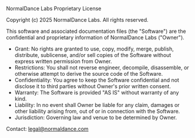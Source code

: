 NormalDance Labs Proprietary License

Copyright (c) 2025 NormalDance Labs. All rights reserved.

This software and associated documentation files (the "Software") are the confidential and proprietary information of NormalDance Labs ("Owner").

- Grant: No rights are granted to use, copy, modify, merge, publish, distribute, sublicense, and/or sell copies of the Software without express written permission from Owner.
- Restrictions: You shall not reverse engineer, decompile, disassemble, or otherwise attempt to derive the source code of the Software.
- Confidentiality: You agree to keep the Software confidential and not disclose it to third parties without Owner's prior written consent.
- Warranty: The Software is provided "AS IS" without warranty of any kind.
- Liability: In no event shall Owner be liable for any claim, damages or other liability arising from, out of or in connection with the Software.
- Jurisdiction: Governing law and venue to be determined by Owner.

Contact: legal@normaldance.com


